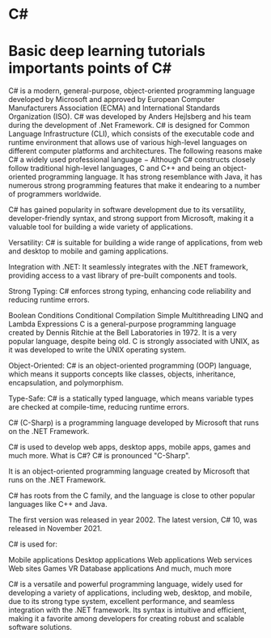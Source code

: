 # C# 
# Basic deep learning tutorials importants points of C#
C# is a modern, general-purpose, object-oriented programming language developed by Microsoft and approved by European Computer Manufacturers Association (ECMA) and International Standards Organization (ISO).
C# was developed by Anders Hejlsberg and his team during the development of .Net Framework.
C# is designed for Common Language Infrastructure (CLI), which consists of the executable code and runtime environment that allows use of various high-level languages on different computer platforms and architectures.
The following reasons make C# a widely used professional language −
Although C# constructs closely follow traditional high-level languages, C and C++ and being an object-oriented programming language. It has strong resemblance with Java, it has numerous strong programming features that make it endearing to a number of programmers worldwide.

C# has gained popularity in software development due to its versatility, developer-friendly syntax, and strong support from Microsoft, making it a valuable tool for building a wide variety of applications.

Versatility: C# is suitable for building a wide range of applications, from web and desktop to mobile and gaming applications.

Integration with .NET: It seamlessly integrates with the .NET framework, providing access to a vast library of pre-built components and tools.

Strong Typing: C# enforces strong typing, enhancing code reliability and reducing runtime errors.

Boolean Conditions
Conditional Compilation
Simple Multithreading
LINQ and Lambda Expressions
C is a general-purpose programming language created by Dennis Ritchie at the Bell Laboratories in 1972. It is a very popular language, despite being old. C is strongly associated with UNIX, as it was developed to write the UNIX operating system.

Object-Oriented: C# is an object-oriented programming (OOP) language, which means it supports concepts like classes, objects, inheritance, encapsulation, and polymorphism.

Type-Safe: C# is a statically typed language, which means variable types are checked at compile-time, reducing runtime errors.

C# (C-Sharp) is a programming language developed by Microsoft that runs on the .NET Framework.

C# is used to develop web apps, desktop apps, mobile apps, games and much more.
What is C#?
C# is pronounced "C-Sharp".

It is an object-oriented programming language created by Microsoft that runs on the .NET Framework.

C# has roots from the C family, and the language is close to other popular languages like C++ and Java.

The first version was released in year 2002. The latest version, C# 10, was released in November 2021.

C# is used for:

Mobile applications
Desktop applications
Web applications
Web services
Web sites
Games
VR
Database applications
And much, much more










C# is a versatile and powerful programming language, widely used for developing a variety of applications, including web, desktop, and mobile, due to its strong type system, excellent performance, and seamless integration with the .NET framework. Its syntax is intuitive and efficient, making it a favorite among developers for creating robust and scalable software solutions.

